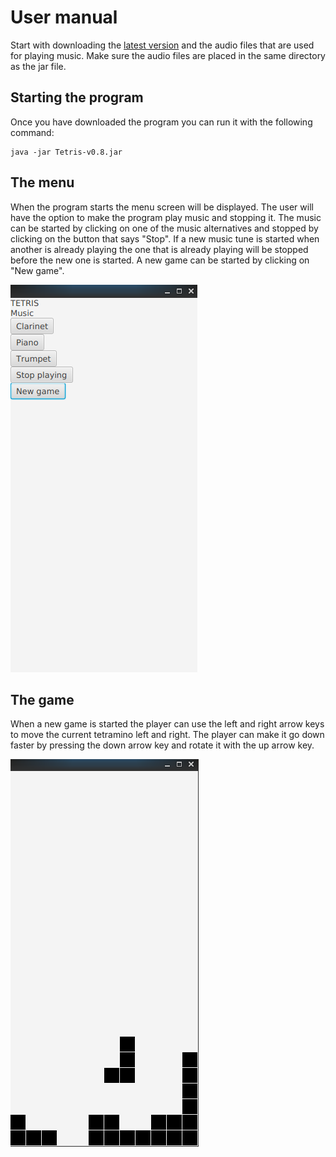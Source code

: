 # User manual
Start with downloading the [latest version](https://github.com/H4m5t3r/ot-harjoitustyo/releases/tag/viikko6) and the audio files that are used for playing music. Make sure the audio files are placed in the same directory as the jar file.

## Starting the program
Once you have downloaded the program you can run it with the following command:
```
java -jar Tetris-v0.8.jar
```

## The menu
When the program starts the menu screen will be displayed. The user will have the option to make the program play music and stopping it. The music can be started by clicking on one of the music alternatives and stopped by clicking on the button that says "Stop". If a new music tune is started when another is already playing the one that is already playing will be stopped before the new one is started. A new game can be started by clicking on "New game".

![menu](https://github.com/H4m5t3r/ot-harjoitustyo/blob/master/dokumentaatio/kuvat/menu.png)

## The game
When a new game is started the player can use the left and right arrow keys to move the current tetramino left and right. The player can make it go down faster by pressing the down arrow key and rotate it with the up arrow key.

![game](https://github.com/H4m5t3r/ot-harjoitustyo/blob/master/dokumentaatio/kuvat/game.png)
